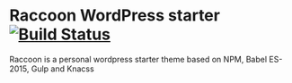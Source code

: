 # Raccoon WordPress starter [![Build Status](https://travis-ci.org/hiwelo/raccoon.svg?branch=develop)](https://travis-ci.org/hiwelo/raccoon)
Raccoon is a personal wordpress starter theme based on NPM, Babel ES-2015, Gulp and Knacss
